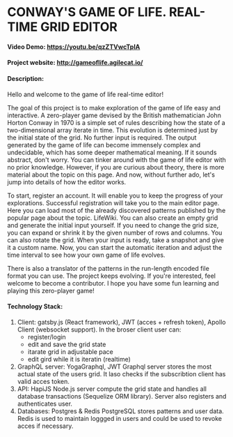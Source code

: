 # CONWAY'S GAME OF LIFE. REAL-TIME GRID EDITOR
#### Video Demo:  https://youtu.be/qzZTVwcTpIA
#### Project website: http://gameoflife.agilecat.io/

#### Description:

Hello and welcome to the game of life real-time editor!

The goal of this project is to make exploration of the game of life easy and interactive. A zero-player game devised by the British mathematician John Horton Conway in 1970 is a simple set of rules describing how the state of a two-dimensional array iterate in time. This evolution is determined just by the initial state of the grid. No further input is required. The output generated by the game of life can become immensely complex and undecidable, which has some deeper mathematical meaning. If it sounds abstract, don't worry. You can tinker around with the game of life editor with no prior knowledge. However, if you are curious about theory, there is more material about the topic on this page. And now, without further ado, let's jump into details of how the editor works.

To start, register an account. It will enable you to keep the progress of your explorations. Successful registration will take you to the main editor page. Here you can load most of the already discovered patterns published by the popular page about the topic. LifeWiki. You can also create an empty grid and generate the initial input yourself. If you need to change the grid size, you can expand or shrink it by the given number of rows and columns. You can also rotate the grid. When your input is ready, take a snapshot and give it a custom name. Now, you can start the automatic iteration and adjust the time interval to see how your own game of life evolves.

There is also a translator of the patterns in the run-length encoded file format you can use. The project keeps evolving. If you're interested, feel welcome to become a contributor. I hope you have some fun learning and playing this zero-player game!

#### Technology Stack:
1. Client: gatsby.js (React framework), JWT (acces + refresh token), Apollo Client (websocket support).
In the broser client user can:
    * register/login
    * edit and save the grid state
    * itarate grid in adjustable pace
    * edit gird while it is iteratin (realtime)
2. GraphQL server: YogaGraphql, JWT
Graphql server stores the most actual state of the users grid. It laso checks if the subscribtion client has valid acces token.
3. API: HapiJS
Node.js server compute the grid state and handles all database transactions (Sequelize ORM library). Server also registers and authenticates user.
4. Databases: Postgres & Redis
PostgreSQL stores patterns and user data. Redis is used to maintain loggged in users and could be used to revoke acces if necessary.
